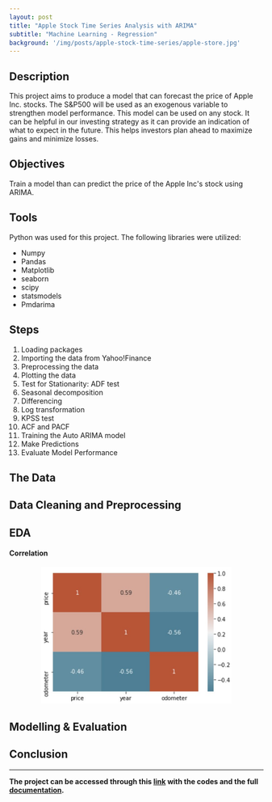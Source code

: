 ```yaml
---
layout: post
title: "Apple Stock Time Series Analysis with ARIMA"
subtitle: "Machine Learning - Regression"
background: '/img/posts/apple-stock-time-series/apple-store.jpg'
---
```


## Description
This project aims to produce a model that can forecast the price of Apple Inc. stocks. The S&P500 will be used as an exogenous variable to strengthen model performance. This model can be used on any stock. It can be helpful in our investing strategy as it can provide an indication of what to expect in the future. This helps investors plan ahead to maximize gains and minimize losses. 

## Objectives
Train a model than can predict the price of the Apple Inc's stock using ARIMA. 

## Tools
Python was used for this project. The following libraries were utilized:  
- Numpy
- Pandas
- Matplotlib
- seaborn
- scipy
- statsmodels
- Pmdarima

## Steps
1. Loading packages
2. Importing the data from Yahoo!Finance
3. Preprocessing the data
4. Plotting the data
5. Test for Stationarity: ADF test
6. Seasonal decomposition
7. Differencing
8. Log transformation
10. KPSS test
11. ACF and PACF
12. Training the Auto ARIMA model
13. Make Predictions
14. Evaluate Model Performance

## The Data


## Data Cleaning and Preprocessing


## EDA


#### Correlation


<p align="center">
  <img width="75%" height="75%" src="/img/posts/price-used-cars/correlation.jpg" />
</p>


## Modelling & Evaluation


## Conclusion


---
**The project can be accessed through this [link](https://github.com/datascian/Predicting-the-Price-Range-of-Used-Cars) with the codes and the full [documentation](https://github.com/datascian/Predicting-the-Price-Range-of-Used-Cars/blob/main/John%20Ian%20Castaneda%20-%20CIND%20820%20-%20Final%20Report.pdf).**